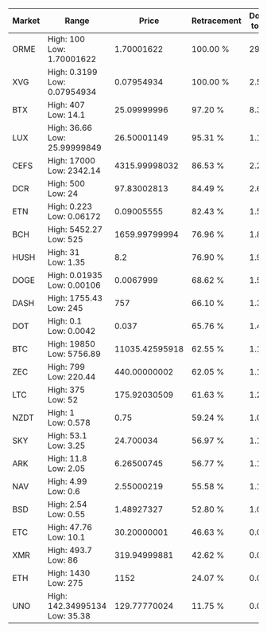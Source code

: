 | Market | Range | Price| Retracement | Doubles to 50% |
| --- | --- | --- | --- | --- |
| ORME | High: 100<br />Low: 1.70001622 | 1.70001622 | 100.00 % | 29.91 |
| XVG | High: 0.3199<br />Low: 0.07954934 | 0.07954934 | 100.00 % | 2.51 |
| BTX | High: 407<br />Low: 14.1 | 25.09999996 | 97.20 % | 8.39 |
| LUX | High: 36.66<br />Low: 25.99999849 | 26.50001149 | 95.31 % | 1.18 |
| CEFS | High: 17000<br />Low: 2342.14 | 4315.99998032 | 86.53 % | 2.24 |
| DCR | High: 500<br />Low: 24 | 97.83002813 | 84.49 % | 2.68 |
| ETN | High: 0.223<br />Low: 0.06172 | 0.09005555 | 82.43 % | 1.58 |
| BCH | High: 5452.27<br />Low: 525 | 1659.99799994 | 76.96 % | 1.80 |
| HUSH | High: 31<br />Low: 1.35 | 8.2 | 76.90 % | 1.97 |
| DOGE | High: 0.01935<br />Low: 0.00106 | 0.0067999 | 68.62 % | 1.50 |
| DASH | High: 1755.43<br />Low: 245 | 757 | 66.10 % | 1.32 |
| DOT | High: 0.1<br />Low: 0.0042 | 0.037 | 65.76 % | 1.41 |
| BTC | High: 19850<br />Low: 5756.89 | 11035.42595918 | 62.55 % | 1.16 |
| ZEC | High: 799<br />Low: 220.44 | 440.00000002 | 62.05 % | 1.16 |
| LTC | High: 375<br />Low: 52 | 175.92030509 | 61.63 % | 1.21 |
| NZDT | High: 1<br />Low: 0.578 | 0.75 | 59.24 % | 1.05 |
| SKY | High: 53.1<br />Low: 3.25 | 24.700034 | 56.97 % | 1.14 |
| ARK | High: 11.8<br />Low: 2.05 | 6.26500745 | 56.77 % | 1.11 |
| NAV | High: 4.99<br />Low: 0.6 | 2.55000219 | 55.58 % | 1.10 |
| BSD | High: 2.54<br />Low: 0.55 | 1.48927327 | 52.80 % | 1.04 |
| ETC | High: 47.76<br />Low: 10.1 | 30.20000001 | 46.63 % | 0.00 |
| XMR | High: 493.7<br />Low: 86 | 319.94999881 | 42.62 % | 0.00 |
| ETH | High: 1430<br />Low: 275 | 1152 | 24.07 % | 0.00 |
| UNO | High: 142.34995134<br />Low: 35.38 | 129.77770024 | 11.75 % | 0.00 |
